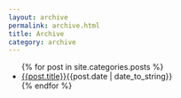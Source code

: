 ```yaml
---
layout: archive
permalink: archive.html
title: Archive
category: archive
---
```


<ul class="unstyled archive">
{% for post in site.categories.posts %}
  <li><a href="{{post.url}}">{{post.title}}</a><span class="post-date-archive">{{post.date | date_to_string}} </span></li>
{% endfor %}
</ul>
